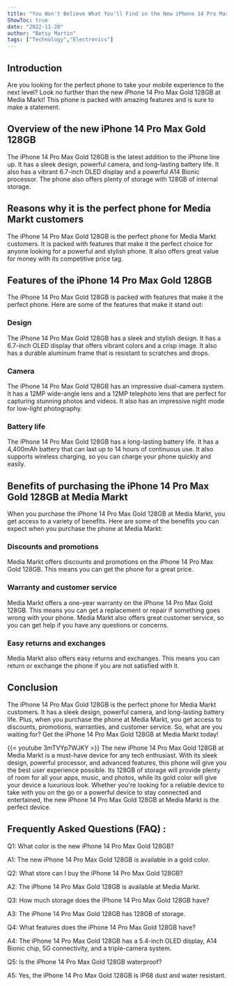 ```yaml
---
title: "You Won't Believe What You'll Find in the New iPhone 14 Pro Max Gold 128GB at Media Markt!"
ShowToc: true 
date: "2022-11-20"
author: "Betsy Martin" 
tags: ["Technology","Electronics"]
---
```

## Introduction 
Are you looking for the perfect phone to take your mobile experience to the next level? Look no further than the new iPhone 14 Pro Max Gold 128GB at Media Markt! This phone is packed with amazing features and is sure to make a statement. 

## Overview of the new iPhone 14 Pro Max Gold 128GB
The iPhone 14 Pro Max Gold 128GB is the latest addition to the iPhone line up. It has a sleek design, powerful camera, and long-lasting battery life. It also has a vibrant 6.7-inch OLED display and a powerful A14 Bionic processor. The phone also offers plenty of storage with 128GB of internal storage. 

## Reasons why it is the perfect phone for Media Markt customers
The iPhone 14 Pro Max Gold 128GB is the perfect phone for Media Markt customers. It is packed with features that make it the perfect choice for anyone looking for a powerful and stylish phone. It also offers great value for money with its competitive price tag. 

## Features of the iPhone 14 Pro Max Gold 128GB
The iPhone 14 Pro Max Gold 128GB is packed with features that make it the perfect phone. Here are some of the features that make it stand out: 

### Design
The iPhone 14 Pro Max Gold 128GB has a sleek and stylish design. It has a 6.7-inch OLED display that offers vibrant colors and a crisp image. It also has a durable aluminum frame that is resistant to scratches and drops. 

### Camera
The iPhone 14 Pro Max Gold 128GB has an impressive dual-camera system. It has a 12MP wide-angle lens and a 12MP telephoto lens that are perfect for capturing stunning photos and videos. It also has an impressive night mode for low-light photography. 

### Battery life
The iPhone 14 Pro Max Gold 128GB has a long-lasting battery life. It has a 4,400mAh battery that can last up to 14 hours of continuous use. It also supports wireless charging, so you can charge your phone quickly and easily. 

## Benefits of purchasing the iPhone 14 Pro Max Gold 128GB at Media Markt
When you purchase the iPhone 14 Pro Max Gold 128GB at Media Markt, you get access to a variety of benefits. Here are some of the benefits you can expect when you purchase the phone at Media Markt: 

### Discounts and promotions
Media Markt offers discounts and promotions on the iPhone 14 Pro Max Gold 128GB. This means you can get the phone for a great price. 

### Warranty and customer service
Media Markt offers a one-year warranty on the iPhone 14 Pro Max Gold 128GB. This means you can get a replacement or repair if something goes wrong with your phone. Media Markt also offers great customer service, so you can get help if you have any questions or concerns. 

### Easy returns and exchanges
Media Markt also offers easy returns and exchanges. This means you can return or exchange the phone if you are not satisfied with it. 

## Conclusion
The iPhone 14 Pro Max Gold 128GB is the perfect phone for Media Markt customers. It has a sleek design, powerful camera, and long-lasting battery life. Plus, when you purchase the phone at Media Markt, you get access to discounts, promotions, warranties, and customer service. So, what are you waiting for? Get the iPhone 14 Pro Max Gold 128GB at Media Markt today!

{{< youtube 3mTVYp7WJKY >}} 
The new iPhone 14 Pro Max Gold 128GB at Media Markt is a must-have device for any tech enthusiast. With its sleek design, powerful processor, and advanced features, this phone will give you the best user experience possible. Its 128GB of storage will provide plenty of room for all your apps, music, and photos, while its gold color will give your device a luxurious look. Whether you're looking for a reliable device to take with you on the go or a powerful device to stay connected and entertained, the new iPhone 14 Pro Max Gold 128GB at Media Markt is the perfect device.

## Frequently Asked Questions (FAQ) :
Q1: What color is the new iPhone 14 Pro Max Gold 128GB?

A1: The new iPhone 14 Pro Max Gold 128GB is available in a gold color.

Q2: What store can I buy the iPhone 14 Pro Max Gold 128GB?

A2: The iPhone 14 Pro Max Gold 128GB is available at Media Markt.

Q3: How much storage does the iPhone 14 Pro Max Gold 128GB have?

A3: The iPhone 14 Pro Max Gold 128GB has 128GB of storage.

Q4: What features does the iPhone 14 Pro Max Gold 128GB have?

A4: The iPhone 14 Pro Max Gold 128GB has a 5.4-inch OLED display, A14 Bionic chip, 5G connectivity, and a triple-camera system.

Q5: Is the iPhone 14 Pro Max Gold 128GB waterproof?

A5: Yes, the iPhone 14 Pro Max Gold 128GB is IP68 dust and water resistant.


